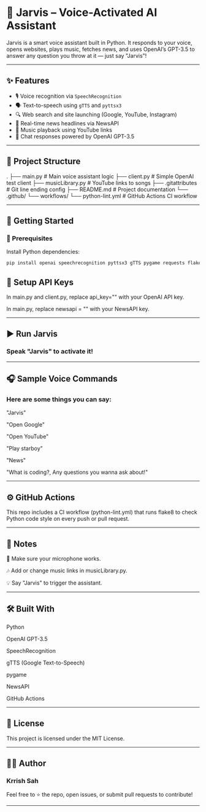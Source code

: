# 🤖 Jarvis – Voice-Activated AI Assistant


Jarvis is a smart voice assistant built in Python. It responds to your voice, opens websites, plays music, fetches news, and uses OpenAI’s GPT-3.5 to answer any question you throw at it — just say "Jarvis"!

---

## ✨ Features

- 🎙️ Voice recognition via `SpeechRecognition`
- 🗣️ Text-to-speech using `gTTS` and `pyttsx3`
- 🔍 Web search and site launching (Google, YouTube, Instagram)
- 📰 Real-time news headlines via NewsAPI
- 🎵 Music playback using YouTube links
- 🤖 Chat responses powered by OpenAI GPT-3.5

---

## 📁 Project Structure

.
├── main.py # Main voice assistant logic
├── client.py # Simple OpenAI test client
├── musicLibrary.py # YouTube links to songs
├── .gitattributes # Git line ending config
├── README.md # Project documentation
└── .github/
└── workflows/
└── python-lint.yml # GitHub Actions CI workflow


---

## 🚀 Getting Started

### 🔧 Prerequisites

Install Python dependencies:

```bash
pip install openai speechrecognition pyttsx3 gTTS pygame requests flake8
```
## 🔑 Setup API Keys
In main.py and client.py, replace api_key="" with your OpenAI API key.

In main.py, replace newsapi = "" with your NewsAPI key.

---

## ▶️ Run Jarvis

### Speak "Jarvis" to activate it!

---

## 🎧 Sample Voice Commands
### Here are some things you can say:

"Jarvis"

"Open Google"

"Open YouTube"

"Play starboy"

"News"

"What is coding?, Any questions you wanna ask about!"

---

## ⚙️ GitHub Actions
This repo includes a CI workflow (python-lint.yml) that runs flake8 to check Python code style on every push or pull request.

---

## 📌 Notes
🎤 Make sure your microphone works.

🎶 Add or change music links in musicLibrary.py.

💡 Say "Jarvis" to trigger the assistant.

---

## 🛠️ Built With
Python

OpenAI GPT-3.5

SpeechRecognition

gTTS (Google Text-to-Speech)

pygame

NewsAPI

GitHub Actions

---

## 📄 License
This project is licensed under the MIT License.

---

## 👨‍💻 Author
### Krrish Sah
Feel free to ⭐ the repo, open issues, or submit pull requests to contribute!

---
